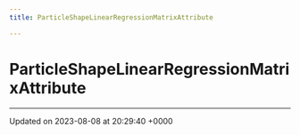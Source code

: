 ```yaml
---
title: ParticleShapeLinearRegressionMatrixAttribute

---
```


# ParticleShapeLinearRegressionMatrixAttribute





-------------------------------

Updated on 2023-08-08 at 20:29:40 +0000